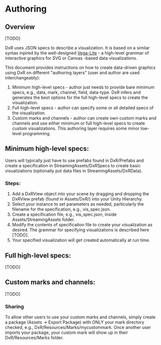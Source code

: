 # Authoring

## Overview

[TODO]

DxR uses JSON specs to describe a visualization. It is based on a similar syntax inpired by the well-designed [Vega-Lite](https://vega.github.io/vega-lite/) - a high-level grammar of interactive graphics for SVG or Canvas -based data visualizations.

This document provides instructions on how to create data-driven graphics using DxR on different "authoring layers" (user and author are used interchangeably):

1. Minimum high-level specs - author just needs to provide bare minimum specs, e.g., data, mark, channel, field, data-type. DxR infers and generates the best options for the full high-level specs to create the visualization.
2. Full high-level specs - author can specify some or all detailed specs of the visualization.
3. Custom marks and channels - author can create own custom marks and channels and use either minimum or full high-level specs to create custom visualizations. This authoring layer requires some minor low-level programming.

## Minimum high-level specs: 

Users will typically just have to use prefabs found in DxR/Prefabs and create a specification in StreamingAssets/DxRSpecs to create basic visualizations (optionally put data files in StreamingAssets/DxRData).

### Steps:

1. Add a DxRView object into your scene by dragging and dropping the DxRView prefab (found in Assets/DxR/) into your Unity Hierarchy.
2. Select your instance to set parameters as needed, particularly the filename for the specification, e.g., vis_spec.json.
3. Create a specification file, e.g., vis_spec.json, inside Assets/StreamingAssets folder.
4. Modify the contents of specification file to create your visualization as desired. The grammar for specifying visualizations is described here [TODO]. 
5. Your specified visualization will get created automatically at run time.

## Full high-level specs:

[TODO]

## Custom marks and channels:

[TODO]

### Sharing 

To allow other users to use your custom marks and channels, simply create a package (Assets -> Export Package) with ONLY your mark directory checked, e.g., DxR/Resources/Marks/mycustommark. Once another user imports your package, your custom mark will show up in their DxR/Resources/Marks folder.
  

